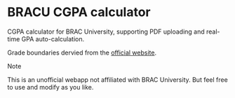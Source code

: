 # BRACU CGPA calculator
CGPA calculator for BRAC University, supporting PDF uploading and real-time GPA auto-calculation.

Grade boundaries dervied from the [official website](https://www.bracu.ac.bd/academics/policies-and-procedures).

> [!NOTE]
> This is an unofficial webapp not affiliated with BRAC University. But feel free to use and modify as you like.
